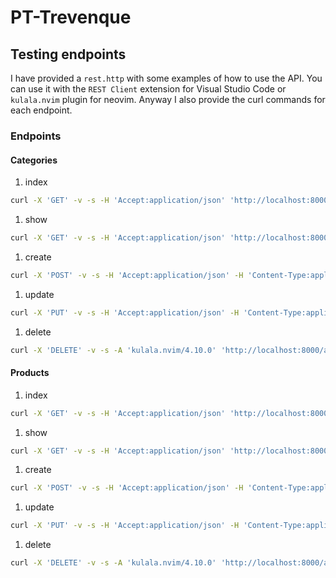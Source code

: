 # PT-Trevenque

## Testing endpoints

I have provided a `rest.http` with some examples of how to use the API. You can use it with the `REST Client` extension for Visual Studio Code or `kulala.nvim` plugin for neovim. Anyway I also provide the curl commands for each endpoint.

### Endpoints

#### Categories

1. index

```bash
curl -X 'GET' -v -s -H 'Accept:application/json' 'http://localhost:8000/api/categories'
```

1. show

```bash
curl -X 'GET' -v -s -H 'Accept:application/json' 'http://localhost:8000/api/categories/2'
```

1. create

```bash
curl -X 'POST' -v -s -H 'Accept:application/json' -H 'Content-Type:application/json' --data-binary '{"name": "Category X"}' 'http://localhost:8000/api/categories'
```

1. update

```bash
curl -X 'PUT' -v -s -H 'Accept:application/json' -H 'Content-Type:application/json' --data-binary '{"name": "Category 2"}' 'http://localhost:8000/api/categories/2'
```

1. delete

```bash
curl -X 'DELETE' -v -s -A 'kulala.nvim/4.10.0' 'http://localhost:8000/api/categories/2'
```

#### Products

1. index

```bash
curl -X 'GET' -v -s -H 'Accept:application/json' 'http://localhost:8000/api/products'
```

1. show

```bash
curl -X 'GET' -v -s -H 'Accept:application/json' 'http://localhost:8000/api/products/2'
```

1. create

```bash
curl -X 'POST' -v -s -H 'Accept:application/json' -H 'Content-Type:application/json' --data-binary '{"name": "Name Foo", "stock": 1,    "price": 10.5, "active": true, "category_id": 1}' 'http://localhost:8000/api/products'
```

1. update

```bash
curl -X 'PUT' -v -s -H 'Accept:application/json' -H 'Content-Type:application/json' --data-binary '{"name": "Name 6", "stock": 12, "price": 10.60, "active": true, "category_id": 1}' 'http://localhost:8000/api/products/1'
```

1. delete

```bash
curl -X 'DELETE' -v -s -A 'kulala.nvim/4.10.0' 'http://localhost:8000/api/products/1'
```
